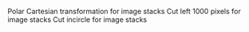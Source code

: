 Polar Cartesian transformation for image stacks
Cut left 1000 pixels for image stacks
Cut incircle for image stacks
